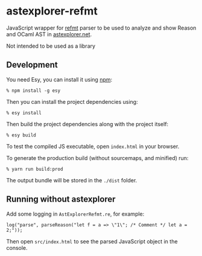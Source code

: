 # astexplorer-refmt

JavaScript wrapper for [refmt](https://github.com/facebook/reason/tree/master/src/refmt) parser to be used to analyze and show Reason and OCaml AST in [astexplorer.net](http://astexplorer.net/).

Not intended to be used as a library

## Development

You need Esy, you can install it using [npm](https://nodejs.org/en/download/):

    % npm install -g esy

Then you can install the project dependencies using:

    % esy install

Then build the project dependencies along with the project itself:

    % esy build

To test the compiled JS executable, open `index.html` in your browser.

To generate the production build (without sourcemaps, and minified) run:

    % yarn run build:prod

The output bundle will be stored in the `./dist` folder.

## Running without astexplorer

Add some logging in `AstExplorerRefmt.re`, for example:

```reason
log("parse", parseReason("let f = a => \"1\"; /* Comment */ let a = 2;"));
```

Then open `src/index.html` to see the parsed JavaScript object in the console.
